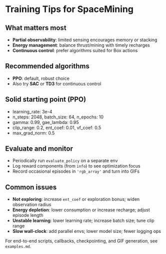 # Training Tips for SpaceMining

## What matters most

- **Partial observability**: limited sensing encourages memory or stacking
- **Energy management**: balance thrust/mining with timely recharges
- **Continuous control**: prefer algorithms suited for Box actions

## Recommended algorithms

- **PPO**: default, robust choice
- Also try **SAC** or **TD3** for continuous control

## Solid starting point (PPO)

- learning_rate: 3e-4
- n_steps: 2048, batch_size: 64, n_epochs: 10
- gamma: 0.99, gae_lambda: 0.95
- clip_range: 0.2, ent_coef: 0.01, vf_coef: 0.5
- max_grad_norm: 0.5

## Evaluate and monitor

- Periodically run `evaluate_policy` on a separate env
- Log reward components (from `info`) to see optimization focus
- Record occasional episodes in `'rgb_array'` and turn into GIFs

## Common issues

- **Not exploring**: increase `ent_coef` or exploration bonus; widen observation radius
- **Energy depletion**: lower consumption or increase recharge; adjust episode length
- **Unstable learning**: lower learning rate; increase batch size; tune clip range
- **Slow wall-clock**: add parallel envs; lower model size; fewer logging ops

For end-to-end scripts, callbacks, checkpointing, and GIF generation, see `examples.md`.

